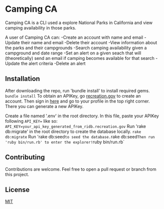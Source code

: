 # Camping CA

Camping CA is a CLI used a explore National Parks in California and view camping availability in those parks.

A user of Camping CA can:
-Create an account with name and email
-Update their name and email
-Delete their account
-View information about the parks and their campgrounds
-Search camping availability given a campground and date range
-Set an alert on a given seach that will (theoretically) send an email if camping becomes available for that search
-Update the alert criteria
-Delete an alert

## Installation

  After downloading the repo, run 'bundle install' to install required gems.
  `bundle install`
  To obtain an APIKey, go [recreation.gov](https://www.recreation.gov/sign-up) to create an account. Then sign in [here](https://ridb.recreation.gov/login) and go to your profile in the top right corner. There you can generate a new APIKey.

  Create a file named '.env' in the root directory. In this file, paste your APIKey following `API_KEY=` like so:
  `API_KEY=your_api_key_generated_from_ridb.recreation.gov`
  Run 'rake db:migrate' in the root directory to create the database locally.
  `rake db:migrate`
  Run 'rake db:seed` to seed the database.
  `rake db:seed`
  Then run 'ruby bin/run.rb' to enter the explorer!
  `ruby bin/run.rb`

## Contributing

Contributions are welcome. Feel free to open a pull request or branch from this project.

## License

[MIT](https://choosealicense.com/licenses/mit/)

